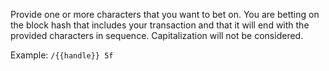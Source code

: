 
Provide one or more characters that you want to bet on. You are betting on the block hash that includes your transaction and that it will end with the provided characters in sequence. Capitalization will not be considered.

Example: `/{{handle}} 5f`